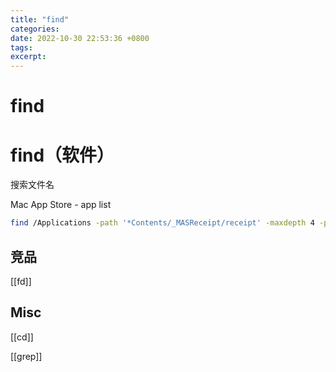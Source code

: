 ```yaml
---
title: "find"
categories:
date: 2022-10-30 22:53:36 +0800
tags:
excerpt:
---
```



# find



# find（软件）

搜索文件名

Mac App Store - app list

```bash
find /Applications -path '*Contents/_MASReceipt/receipt' -maxdepth 4 -print |\sed 's#.app/Contents/_MASReceipt/receipt#.app#g; s#/Applications/##'
```



## 竞品


[[fd]]



## Misc

[[cd]]

[[grep]]


